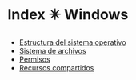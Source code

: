 # Index ✴️ Windows

- [Estructura del sistema operativo](./windows.md#estructura-del-sistema-operativo)
- [Sistema de archivos](./windows.md#sistema-de-archivos)
- [Permisos](./windows.md#permisos)
- [Recursos compartidos](./windows.md#recursos-compartidos)